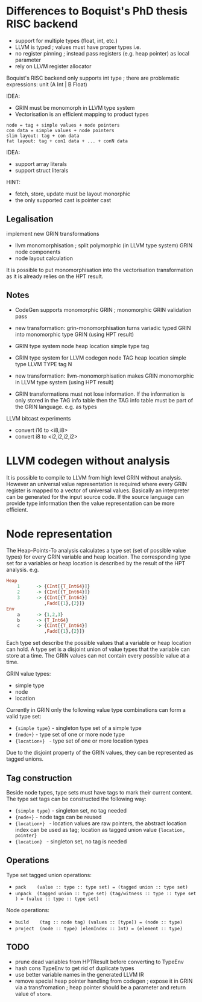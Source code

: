 # Differences to Boquist's PhD thesis RISC backend

- support for multiple types (float, int, etc.)
- LLVM is typed ; values must have proper types i.e.
- no register pinning ; instead pass registers (e.g. heap pointer) as local parameter
- rely on LLVM register allocator


Boquist's RISC backend only supports int type ; there are problematic expressions: unit (A Int | B Float)

IDEA:
  - GRIN must be monomorph in LLVM type system
  - Vectorisation is an efficient mapping to product types
```
node = tag + simple values + node pointers
con data = simple values + node pointers
slim layout: tag + con data
fat layout: tag + con1 data + ... + conN data
```
IDEA:
  - support array literals
  - support struct literals

HINT:
  - fetch, store, update must be layout monorphic
  - the only supported cast is pointer cast

## Legalisation
  implement new GRIN transformations
  - llvm monomorphisation ; split polymorphic (in LLVM type system) GRIN node components
  - node layout calculation

  It is possible to put monomorphisation into the vectorisation transformation as it is already relies on the HPT result.

## Notes
  - CodeGen supports monomorphic GRIN ; monomorphic GRIN validation pass
  - new transformation: grin-monomorphisation
      turns variadic typed GRIN into monomorphic type GRIN (using HPT result)
  - GRIN type system
      node
      heap location
      simple type
      tag

  - GRIN type system for LLVM codegen
      node TAG
      heap location
      simple type LLVM TYPE
      tag N
  - new transformation: llvm-monomorphisation
      makes GRIN monomorphic in LLVM type system (using HPT result)

  - GRIN transformations must not lose information. If the information is only stored in the TAG info table then the TAG info table must be part of the GRIN language. e.g. as types

LLVM bitcast experiments
  - convert i16 to <i8,i8>
  - convert i8 to <i2,i2,i2,i2>

# LLVM codegen without analysis

It is possible to compile to LLVM from high level GRIN without analysis.
However an universal value representation is required where every GRIN register is mapped to a vector of universal values.
Basically an interpreter can be generated for the input source code.
If the source language can provide type information then the value representation can be more efficient.

# Node representation

The Heap-Points-To analysis calculates a type set (set of possible value types) for every GRIN variable and heap location.
The corresponding type set for a variables or heap location is described by the result of the HPT analysis. e.g.
```haskell
Heap
    1      -> {CInt[{T_Int64}]}
    2      -> {CInt[{T_Int64}]}
    3      -> {CInt[{T_Int64}]
              ,Fadd[{1},{2}]}
Env
    a      -> {1,2,3}
    b      -> {T_Int64}
    c      -> {CInt[{T_Int64}]
              ,Fadd[{1},{2}]}
```
Each type set describe the possible values that a variable or heap location can hold.
A type set is a disjoint union of value types that the variable can store at a time.
The GRIN values can not contain every possible value at a time.

GRIN value types:
  - simple type
  - node
  - location

Currently in GRIN only the following value type combinations can form a valid type set:
  - `{simple type}` - singleton type set of a simple type
  - `{node+}` - type set of one or more node type
  - `{location+} ` - type set of one or more location types

Due to the disjoint property of the GRIN values, they can be represented as tagged unions.

## Tag construction

Beside node types, type sets must have tags to mark their current content.
The type set tags can be constructed the following way:
  - `{simple type}` - singleton set, no tag needed
  - `{node+}` - node tags can be reused
  - `{location+} ` - location values are raw pointers, the abstract location index can be used as tag;
    location as tagged union value `{location, pointer}`
  - `{location} ` - singleton set, no tag is needed

## Operations

Type set tagged union operations:
  - `pack    (value :: type :: type set) = (tagged union :: type set)`
  - `unpack  (tagged union :: type set) (tag/witness :: type :: type set ) = (value :: type :: type set)`

Node operations:
  - `build    (tag :: node tag) (values :: [type]) = (node :: type)`
  - `project  (node :: type) (elemIndex :: Int) = (element :: type)`

## TODO
  - prune dead variables from HPTResult before converting to TypeEnv
  - hash cons TypeEnv to get rid of duplicate types
  - use better variable names in the generated LLVM IR
  - remove special heap pointer handling from codegen ; expose it in GRIN via a transfromation ; heap pointer should be a parameter and return value of `store`.
